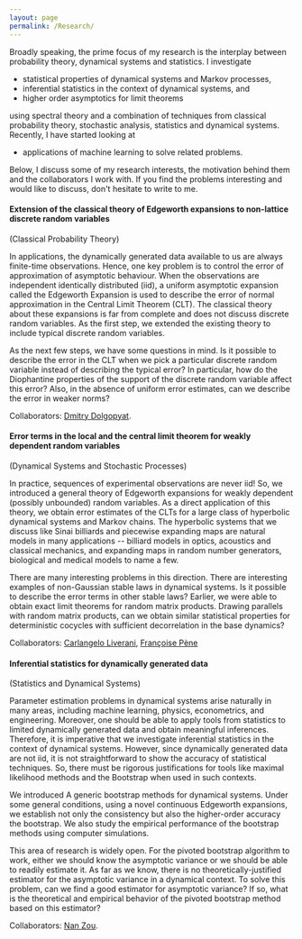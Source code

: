```yaml
---
layout: page
permalink: /Research/
---
```

Broadly speaking, the prime focus of my research is the interplay between probability theory, dynamical systems and statistics. I investigate 
- statistical properties of dynamical systems and Markov processes,
- inferential statistics in the context of dynamical systems, and 
- higher order asymptotics for limit theorems    

using spectral theory and a combination of techniques from classical probability theory, stochastic analysis, statistics and dynamical systems. Recently, I have started looking at      
- applications of machine learning to solve related problems. 

Below, I discuss some of my research interests, the motivation behind them and the collaborators I work with. If you find the problems interesting and would like to discuss, don't hesitate to write to me.                     

#### Extension of the classical theory of Edgeworth expansions to non-lattice discrete random variables       
(Classical Probability Theory)                   

In applications, the dynamically generated data available to us are always finite-time observations. Hence, one key problem is to control the error of approximation of asymptotic behaviour. When the observations are independent identically distributed (iid), a uniform asymptotic expansion called the Edgeworth Expansion is used to describe the error of normal approximation in the Central Limit Theorem (CLT). The classical theory about these expansions is far from complete and does not discuss discrete random variables. As the first step, we extended the existing theory to include typical discrete random variables.                             

As the next few steps, we have some questions in mind. Is it possible to describe the error in the CLT when we pick a particular discrete random variable instead of describing the typical error? In particular, how do the Diophantine properties of the support of the discrete random variable affect this error? Also, in the absence of uniform error estimates, can we describe the error in weaker norms?                               

Collaborators: <a href="https://www.math.umd.edu/~dolgop/">Dmitry Dolgopyat</a>.

#### Error terms in the local and the central limit theorem for weakly dependent random variables    
(Dynamical Systems and Stochastic Processes)                  

In practice, sequences of experimental observations are never iid! So, we introduced a general theory of Edgeworth expansions for weakly dependent (possibly unbounded) random variables. As a direct application of this theory, we obtain error estimates of the CLTs for a large class of hyperbolic dynamical systems and Markov chains. The hyperbolic systems that we discuss like Sinai billiards and piecewise expanding maps are natural models in many applications -- billiard models in optics, acoustics and classical mechanics, and expanding maps in random number generators, biological and medical models to name a few. 

There are many interesting problems in this direction. There are interesting examples of non-Gaussian stable laws in dynamical systems. Is it possible to describe the error terms in other stable laws? Earlier, we were able to obtain exact limit theorems for random matrix products. Drawing parallels with random matrix products, can we obtain similar statistical properties for deterministic cocycles with sufficient decorrelation in the base dynamics?           

Collaborators: <a href="https://www.mat.uniroma2.it/~liverani/">Carlangelo Liverani</a>, <a href="http://lmba.math.univ-brest.fr/perso/francoise.pene/">Fran&ccedil;oise P&egrave;ne</a>                       
  
#### Inferential statistics for dynamically generated data        
(Statistics and Dynamical Systems)                     

Parameter estimation problems in dynamical systems arise naturally in many areas, including machine learning, physics, econometrics, and engineering. Moreover, one should be able to apply tools from statistics to limited dynamically generated data and obtain meaningful inferences. Therefore, it is imperative that we investigate inferential statistics in the context of dynamical systems. However, since dynamically generated data are not iid, it is not straightforward to show the accuracy of statistical techniques. So, there must be rigorous justifications for tools like maximal likelihood methods and the Bootstrap when used in such contexts.                               
  
We introduced A generic bootstrap methods for dynamical systems. Under some general conditions, using a novel continuous Edgeworth expansions, we establish not only the consistency but also the higher-order accuracy the bootstrap. We also study the empirical performance of the bootstrap methods using computer simulations.     
  
This area of research is widely open. For the pivoted bootstrap algorithm to work, either we should know the asymptotic variance or we should be able to readily estimate it. As far as we know, there is no theoretically-justified estimator for the asymptotic variance in a dynamical context. To solve this problem, can we find a good estimator for asymptotic variance? If so, what is the theoretical and empirical behavior of the pivoted bootstrap method based on this estimator? 
  
Collaborators:  <a href="https://sites.google.com/site/nzoupersonal/home">Nan Zou</a>.
  


